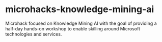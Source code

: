 # microhacks-knowledge-mining-ai
Microhack focused on Knowledge Mining AI with the goal of providing a half-day hands-on workshop to enable skilling around Microsoft technologies and services.
